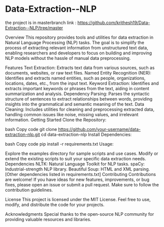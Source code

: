 # Data-Extraction--NLP
the project is in masterbranch 
link : https://github.com/krithesh19/Data-Extraction--NLP/tree/master

Overview
This repository provides tools and utilities for data extraction in Natural Language Processing (NLP) tasks. The goal is to simplify the process of extracting relevant information from unstructured text data, enabling researchers and developers to focus on building and improving NLP models without the hassle of manual data preprocessing.

Features
Text Extraction: Extracts text data from various sources, such as documents, websites, or raw text files.
Named Entity Recognition (NER): Identifies and extracts named entities, such as people, organizations, locations, dates, etc., from the input text.
Keyword Extraction: Identifies and extracts important keywords or phrases from the text, aiding in content summarization and analysis.
Dependency Parsing: Parses the syntactic structure of sentences to extract relationships between words, providing insights into the grammatical and semantic meaning of the text.
Data Cleaning: Includes utilities for cleaning and preprocessing extracted data, handling common issues like noise, missing values, and irrelevant information.
Getting Started
Clone the Repository:

bash
Copy code
git clone https://github.com/your-username/data-extraction-nlp.git
cd data-extraction-nlp
Install Dependencies:

bash
Copy code
pip install -r requirements.txt
Usage:

Explore the examples directory for sample scripts and use cases.
Modify or extend the existing scripts to suit your specific data extraction needs.
Dependencies
NLTK: Natural Language Toolkit for NLP tasks.
spaCy: Industrial-strength NLP library.
Beautiful Soup: HTML and XML parsing.
[Other dependencies listed in requirements.txt]
Contributing
Contributions are welcome! If you have ideas for new features, improvements, or bug fixes, please open an issue or submit a pull request. Make sure to follow the contribution guidelines.

License
This project is licensed under the MIT License. Feel free to use, modify, and distribute the code for your projects.

Acknowledgments
Special thanks to the open-source NLP community for providing valuable resources and libraries.
